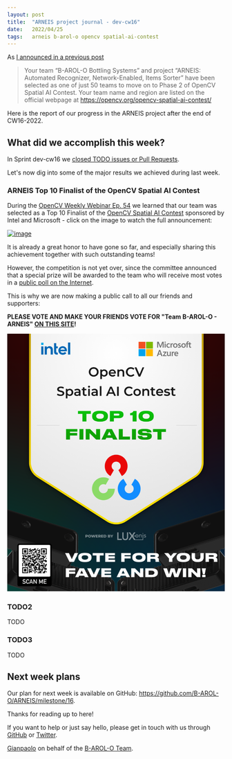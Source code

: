 ```yaml
---
layout: post
title:  "ARNEIS project journal - dev-cw16"
date:   2022/04/25
tags: 	arneis b-arol-o opencv spatial-ai-contest
---
```


<!--
<a href="https://opencv.org/opencv-spatial-ai-contest/#finalists"><img src="https://user-images.githubusercontent.com/75182/146637995-3266f15d-81a4-4470-a337-965404340121.jpg" alt="OpenCV Spatial AI Contest Finalist" width="40%"></a>

Welcome to our weekly status report of the [ARNEIS project](https://github.com/B-AROL-O/ARNEIS)!
-->

As [I announced in a previous post](https://gmacario.github.io/posts/2021-12-18-arneis-spatial-ai-finalist)

> Your team “B-AROL-O Bottling Systems” and project “ARNEIS: Automated Recognizer, Network-Enabled, Items Sorter” have been selected as one of just 50 teams to move on to Phase 2 of OpenCV Spatial AI Contest.
> Your team name and region are listed on the official webpage at <https://opencv.org/opencv-spatial-ai-contest/>

Here is the report of our progress in the ARNEIS project after the end of CW16-2022.

## What did we accomplish this week?

In Sprint dev-cw16 we [closed TODO issues or Pull Requests](https://github.com/B-AROL-O/ARNEIS/issues?q=is%3Aclosed+milestone%3Adev-cw16).

<!-- TODO: Add screenshot of <https://github.com/orgs/B-AROL-O/projects/1/views/5> -->

Let's now dig into some of the major results we achieved during last week.

### ARNEIS Top 10 Finalist of the OpenCV Spatial AI Contest

During the [OpenCV Weekly Webinar Ep. 54](https://twitter.com/opencvweekly/status/1517171312807989249) we learned that our team was selected as a Top 10 Finalist of the [OpenCV Spatial AI Contest](https://opencv.org/opencv-spatial-ai-contest/) sponsored by Intel and Microsoft - click on the image to watch the full announcement:

[![image](https://user-images.githubusercontent.com/75182/164895375-263d5633-e5c9-4036-8135-38a019a64d67.png)](https://twitter.com/i/broadcasts/1lPJqmnrqBLJb)

It is already a great honor to have gone so far, and especially sharing this achievement together with such outstanding teams!

However, the competition is not yet over, since the committee announced that a special prize will be awarded to the team who will receive most votes in a [public poll on the Internet](https://form.jotform.com/221086334784156).

This is why we are now making a public call to all our friends and supporters: 

**PLEASE VOTE AND MAKE YOUR FRIENDS VOTE FOR "**Team B-AROL-O - ARNEIS**" [ON THIS SITE](https://form.jotform.com/221086334784156)!**

[![2022-04-21-opencv-spatial-ai-contest-top-10-finalist.png](https://raw.githubusercontent.com/B-AROL-O/ARNEIS/main/docs/images/2022-04-21-opencv-spatial-ai-contest-top-10-finalist.png)](https://form.jotform.com/221086334784156)

### TODO2

TODO

### TODO3

TODO

## Next week plans

Our plan for next week is available on GitHub: <https://github.com/B-AROL-O/ARNEIS/milestone/16>.

<!-- TODO: Add screenshot of <https://github.com/orgs/B-AROL-O/projects/1/views/1> -->

<!-- ## That's all, folks -->

Thanks for reading up to here!

<!-- Thanks for reading up to the end of such long post! -->

If you want to help or just say hello, please get in touch with us through [GitHub](https://github.com/B-AROL-O/ARNEIS) or [Twitter](https://twitter.com/baroloteam).

[Gianpaolo](https://github.com/gmacario) on behalf of the [B-AROL-O Team](https://github.com/b-arol-o).

<!-- EOF -->

